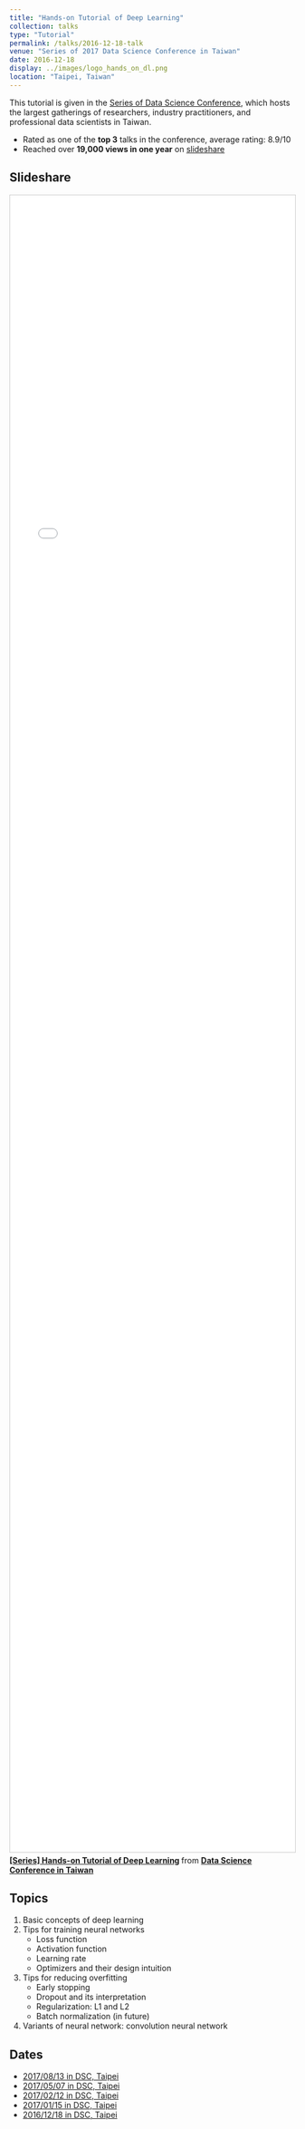 ```yaml
---
title: "Hands-on Tutorial of Deep Learning"
collection: talks
type: "Tutorial"
permalink: /talks/2016-12-18-talk
venue: "Series of 2017 Data Science Conference in Taiwan"
date: 2016-12-18
display: ../images/logo_hands_on_dl.png
location: "Taipei, Taiwan"
---
```


This tutorial is given in the [Series of Data Science Conference](http://datasci.tw/?conf=DS), which hosts the largest gatherings of researchers, industry practitioners, and professional data scientists in Taiwan.
- Rated as one of the **top 3** talks in the conference, average rating: 8.9/10
- Reached over **19,000 views in one year** on [slideshare](https://www.slideshare.net/tw_dsconf/ss-70083878)

## Slideshare
<iframe src="//www.slideshare.net/slideshow/embed_code/key/kVndiTuzmPEHaR" width="100%" height="75%" frameborder="0" marginwidth="0" marginheight="0" scrolling="no" style="border:1px solid #CCC; border-width:1px; margin-bottom:5px; max-width: 100%;" allowfullscreen> </iframe> <div style="margin-bottom:5px"> <strong> <a href="//www.slideshare.net/tw_dsconf/ss-70083878" title="[系列活動] 手把手的深度學習實務" target="_blank">[Series] Hands-on Tutorial of Deep Learning</a> </strong> from <strong><a href="https://www.slideshare.net/tw_dsconf" target="_blank">Data Science Conference in Taiwan</a></strong> </div>

## Topics
1. Basic concepts of deep learning
2. Tips for training neural networks
	- Loss function
	- Activation function
	- Learning rate
	- Optimizers and their design intuition
3. Tips for reducing overfitting
	- Early stopping
	- Dropout and its interpretation
	- Regularization: L1 and L2
	- Batch normalization (in future)
4. Variants of neural network: convolution neural network

## Dates
- [2017/08/13 in DSC, Taipei](http://foundation.datasci.tw/step-by-step-dl-170813/)
- [2017/05/07 in DSC, Taipei](http://foundation.datasci.tw/step-by-step-dl-170507/)
- [2017/02/12 in DSC, Taipei](http://foundation.datasci.tw/step-by-step-dl-170212/)
- [2017/01/15 in DSC, Taipei](http://foundation.datasci.tw/step-by-step-dl-170212/)
- [2016/12/18 in DSC, Taipei](http://foundation.datasci.tw/step-by-step-dl-170212/)